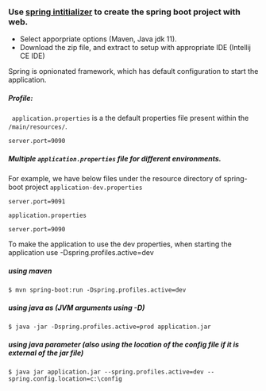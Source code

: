 ### Use [spring intitializer](https://start.spring.io) to create the spring boot project with web.

  - Select apporpriate options (Maven, Java jdk 11).
  - Download the zip file, and extract to setup with appropriate IDE (Intellij CE IDE)
  
Spring is opnionated framework, which has default configuration to start the application.

##### Profile:

` application.properties` is a the default properties file present within the `/main/resources/`.

```
server.port=9090
```

##### Multiple `application.properties` file for different environments.

For example, we have below files under the resource directory of spring-boot project
`application-dev.properties`
```
server.port=9091
```
`application.properties`
```
server.port=9090
```

To make the application to use the dev properties, when starting the application use -Dspring.profiles.active=dev

##### using maven
```
$ mvn spring-boot:run -Dspring.profiles.active=dev
```

#####  using java as (JVM arguments using -D)
```
$ java -jar -Dspring.profiles.active=prod application.jar
```

##### using java parameter (also using the location of the config file if it is external of the jar file)
```
$ java jar application.jar --spring.profiles.active=dev --spring.config.location=c:\config
```


